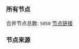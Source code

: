 ### 所有节点
合并节点总数: `5050`
[节点链接](https://github.com/rzhy1/33/raw/master/sub/sub_merge_base64.txt)

### 节点来源
